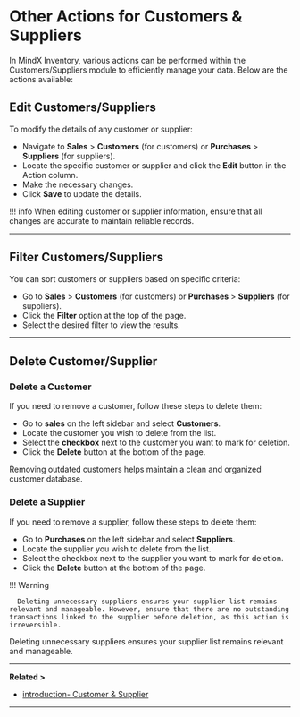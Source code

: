 # **Other Actions for Customers & Suppliers**

In MindX Inventory, various actions can be performed within the Customers/Suppliers module to efficiently manage your data. Below are the actions available:

## **Edit Customers/Suppliers**

To modify the details of any customer or supplier:

- Navigate to **Sales** > **Customers** (for customers) or **Purchases** > **Suppliers** (for suppliers).
- Locate the specific customer or supplier and click the **Edit** button in the Action column.
- Make the necessary changes.
- Click **Save** to update the details.

!!! info
When editing customer or supplier information, ensure that all changes are accurate to maintain reliable records.

---

## **Filter Customers/Suppliers**

You can sort customers or suppliers based on specific criteria:

- Go to **Sales** > **Customers** (for customers) or **Purchases** > **Suppliers** (for suppliers).
- Click the **Filter** option at the top of the page.
- Select the desired filter to view the results.

---

## **Delete Customer/Supplier**

### **Delete a Customer**

If you need to remove a customer, follow these steps to delete them:

- Go to **sales** on the left sidebar and select **Customers**.
- Locate the customer you wish to delete from the list.
- Select the **checkbox** next to the customer you want to mark for deletion.
- Click the **Delete** button at the bottom of the page.

Removing outdated customers helps maintain a clean and organized customer database.

### **Delete a Supplier**

If you need to remove a supplier, follow these steps to delete them:

- Go to **Purchases** on the left sidebar and select **Suppliers**.
- Locate the supplier you wish to delete from the list.
- Select the checkbox next to the supplier you want to mark for deletion.
- Click the **Delete** button at the bottom of the page.

!!! Warning

      Deleting unnecessary suppliers ensures your supplier list remains relevant and manageable. However, ensure that there are no outstanding transactions linked to the supplier before deletion, as this action is irreversible.

Deleting unnecessary suppliers ensures your supplier list remains relevant and manageable.

---

**Related >**

- [introduction- Customer & Supplier](introduction.md)

---
